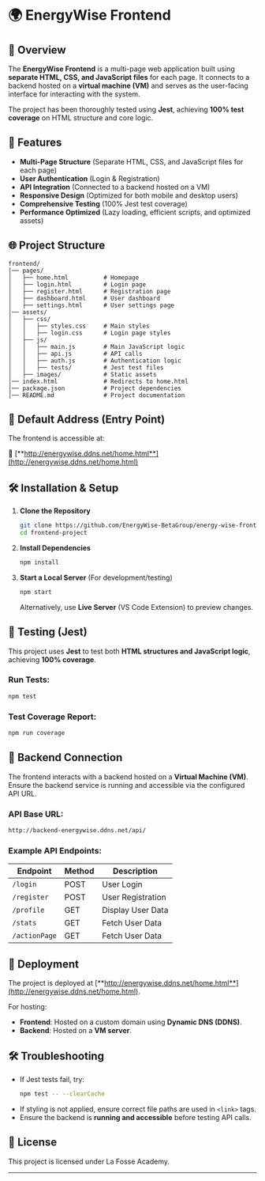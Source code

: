 # 🌍 EnergyWise Frontend

## 📌 Overview
The **EnergyWise Frontend** is a multi-page web application built using **separate HTML, CSS, and JavaScript files** for each page. It connects to a backend hosted on a **virtual machine (VM)** and serves as the user-facing interface for interacting with the system.

The project has been thoroughly tested using **Jest**, achieving **100% test coverage** on HTML structure and core logic.

## 🚀 Features
- **Multi-Page Structure** (Separate HTML, CSS, and JavaScript files for each page)
- **User Authentication** (Login & Registration)
- **API Integration** (Connected to a backend hosted on a VM)
- **Responsive Design** (Optimized for both mobile and desktop users)
- **Comprehensive Testing** (100% Jest test coverage)
- **Performance Optimized** (Lazy loading, efficient scripts, and optimized assets)

## 🌐 Project Structure
```
frontend/
│── pages/
│   ├── home.html          # Homepage
│   ├── login.html         # Login page
│   ├── register.html      # Registration page
│   ├── dashboard.html     # User dashboard
│   ├── settings.html      # User settings page
│── assets/
│   ├── css/
│   │   ├── styles.css     # Main styles
│   │   ├── login.css      # Login page styles
│   ├── js/
│   │   ├── main.js        # Main JavaScript logic
│   │   ├── api.js         # API calls
│   │   ├── auth.js        # Authentication logic
│   │   ├── tests/         # Jest test files
│   ├── images/            # Static assets
│── index.html             # Redirects to home.html
│── package.json           # Project dependencies
│── README.md              # Project documentation
```

## 🔗 Default Address (Entry Point)
The frontend is accessible at:

🔗 [**http://energywise.ddns.net/home.html**](http://energywise.ddns.net/home.html)

## 🛠️ Installation & Setup
1. **Clone the Repository**
   ```sh
   git clone https://github.com/EnergyWise-BetaGroup/energy-wise-frontend
   cd frontend-project
   ```
2. **Install Dependencies**
   ```sh
   npm install
   ```
3. **Start a Local Server** (For development/testing)
   ```sh
   npm start
   ```
   Alternatively, use **Live Server** (VS Code Extension) to preview changes.

## 🧪 Testing (Jest)
This project uses **Jest** to test both **HTML structures and JavaScript logic**, achieving **100% coverage**.

### Run Tests:
```sh
npm test
```

### Test Coverage Report:
```sh
npm run coverage
```

## 🔧 Backend Connection
The frontend interacts with a backend hosted on a **Virtual Machine (VM)**. Ensure the backend service is running and accessible via the configured API URL.

### API Base URL:
```sh
http://backend-energywise.ddns.net/api/
```

### Example API Endpoints:
| Endpoint          | Method | Description        |
|------------------|--------|--------------------|
| `/login`    | POST   | User Login        |
| `/register` | POST   | User Registration |
| `/profile`  | GET    | Display User Data   |
| `/stats`  | GET    | Fetch User Data   |
| `/actionPage`  | GET    | Fetch User Data   |

## 🚀 Deployment
The project is deployed at [**http://energywise.ddns.net/home.html**](http://energywise.ddns.net/home.html).

For hosting:
- **Frontend**: Hosted on a custom domain using **Dynamic DNS (DDNS)**.
- **Backend**: Hosted on a **VM server**.

## 🛠️ Troubleshooting
- If Jest tests fail, try:
  ```sh
  npm test -- --clearCache
  ```
- If styling is not applied, ensure correct file paths are used in `<link>` tags.
- Ensure the backend is **running and accessible** before testing API calls.

## 📜 License
This project is licensed under La Fosse Academy.

---

